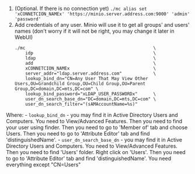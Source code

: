 1. (Optional. If there is no connection yet) `./mc alias set 'xCONNETCION_NAMEx' 'https://minio.server.address.com:9000' 'admin' 'password'`
2. Add credentials of any user. Minio will use it to get all groups' and users' names (don't worry if it will not be right, you may change it later in WebUI)
    ```shell
    ./mc                                                 \
        idp                                              \
        ldap                                             \
        add                                              \
        xCONNETCION_NAMEx                                \
        server_addr="ldap.server.address.com"            \
        lookup_bind_dn="CN=Any User That May View Other Users,OU=Grandchild Group,OU=Child Group,OU=Parent Group,DC=domain,DC=mts,DC=com" \
        lookup_bind_password="xLDAP_USER_PASSWORDx"      \
        user_dn_search_base_dn="DC=domain,DC=mts,DC=com" \
        user_dn_search_filter="(sAMAccountName=%s)"
    ```
Where:
    - `lookup_bind_dn` - you may find it in Active Directory Users and Computers. You need to View/Advanced Features. Then you need to find your user using finder. Then you need to go to 'Member of' tab and choose Users. Then you need to go to 'Attribute Editor' tab and find 'distinguishedName'.
    - `user_dn_search_base_dn` - you may find it in Active Directory Users and Computers. You need to View/Advanced Features. Then you need to find 'Users' folder. Right click on 'Users'. Then you need to go to 'Attribute Editor' tab and find 'distinguishedName'. You need everything except "CN=Users"
